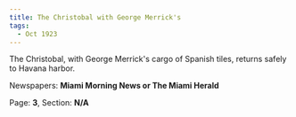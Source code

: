 ```yaml
---  
title: The Christobal with George Merrick's  
tags:  
  - Oct 1923  
---  
```

  
The Christobal, with George Merrick's cargo of Spanish tiles, returns safely to Havana harbor.  
  
Newspapers: **Miami Morning News or The Miami Herald**  
  
Page: **3**, Section: **N/A** 
